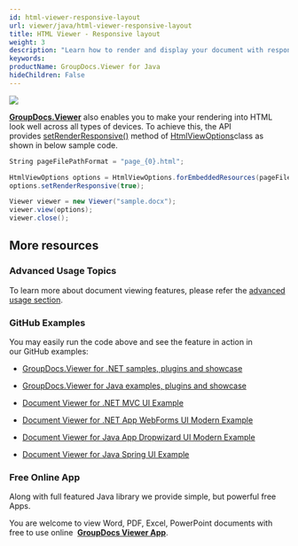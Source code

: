```yaml
---
id: html-viewer-responsive-layout
url: viewer/java/html-viewer-responsive-layout
title: HTML Viewer - Responsive layout
weight: 3
description: "Learn how to render and display your document with responsive HTML layout that looks great on mobile and desktop devices."
keywords: 
productName: GroupDocs.Viewer for Java
hideChildren: False
---
```

![](viewer-java/images/html-viewer-responsive-layout.jpg)

[**GroupDocs.Viewer**](https://products.groupdocs.com/viewer/java) also enables you to make your rendering into HTML look well across all types of devices. To achieve this, the API provides [setRenderResponsive()](https://apireference.groupdocs.com/java/viewer/com.groupdocs.viewer.options/HtmlViewOptions#setRenderResponsive(boolean)) method of [HtmlViewOptions](https://apireference.groupdocs.com/java/viewer/com.groupdocs.viewer.options/HtmlViewOptions)class as shown in below sample code.

```csharp
String pageFilePathFormat = "page_{0}.html";

HtmlViewOptions options = HtmlViewOptions.forEmbeddedResources(pageFilePathFormat);
options.setRenderResponsive(true);

Viewer viewer = new Viewer("sample.docx");
viewer.view(options);
viewer.close();
```

## More resources

### Advanced Usage Topics

To learn more about document viewing features, please refer the [advanced usage section](Advanced%2Busage.html).

### GitHub Examples

You may easily run the code above and see the feature in action in our GitHub examples:

*   [GroupDocs.Viewer for .NET samples, plugins and showcase](https://github.com/groupdocs-viewer/GroupDocs.Viewer-for-.NET)
    
*   [GroupDocs.Viewer for Java examples, plugins and showcase](https://github.com/groupdocs-viewer/GroupDocs.Viewer-for-Java)
    
*   [Document Viewer for .NET MVC UI Example](https://github.com/groupdocs-viewer/GroupDocs.Viewer-for-.NET-MVC) 
    
*   [Document Viewer for .NET App WebForms UI Modern Example](https://github.com/groupdocs-viewer/GroupDocs.Viewer-for-.NET-WebForms)
    
*   [Document Viewer for Java App Dropwizard UI Modern Example](https://github.com/groupdocs-viewer/GroupDocs.Viewer-for-Java-Dropwizard)
    
*   [Document Viewer for Java Spring UI Example](https://github.com/groupdocs-viewer/GroupDocs.Viewer-for-Java-Spring)
    

### Free Online App

Along with full featured Java library we provide simple, but powerful free Apps.

You are welcome to view Word, PDF, Excel, PowerPoint documents with free to use online  **[GroupDocs Viewer App](https://products.groupdocs.app/viewer)**.
